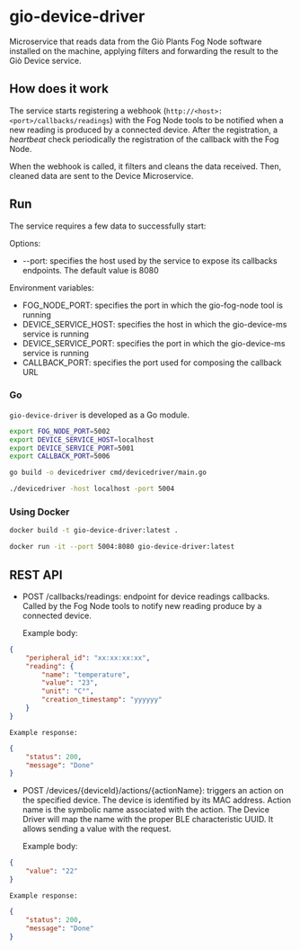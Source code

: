 # gio-device-driver
Microservice that reads data from the Giò Plants Fog Node software installed on the machine, applying filters and
forwarding the result to the Giò Device service.

## How does it work

The service starts registering a webhook (`http://<host>:<port>/callbacks/readings`) with the Fog Node tools to be notified when a new reading is produced by a connected device.
After the registration, a *heartbeat* check periodically the registration of the callback with the Fog Node.

When the webhook is called, it filters and cleans the data received. Then, cleaned data are sent to the Device Microservice.

## Run

The service requires a few data to successfully start:

Options:

- --port: specifies the host used by the service to expose its callbacks endpoints. The default value is 8080

Environment variables:

- FOG_NODE_PORT: specifies the port in which the gio-fog-node tool is running
- DEVICE_SERVICE_HOST: specifies the host in which the gio-device-ms service is running
- DEVICE_SERVICE_PORT: specifies the port in which the gio-device-ms service is running
- CALLBACK_PORT: specifies the port used for composing the callback URL

### Go
`gio-device-driver` is developed as a Go module.
```bash
export FOG_NODE_PORT=5002
export DEVICE_SERVICE_HOST=localhost
export DEVICE_SERVICE_PORT=5001
export CALLBACK_PORT=5006

go build -o devicedriver cmd/devicedriver/main.go

./devicedriver -host localhost -port 5004
```

### Using Docker

```bash
docker build -t gio-device-driver:latest .

docker run -it --port 5004:8080 gio-device-driver:latest
```

## REST API

- POST /callbacks/readings: endpoint for device readings callbacks. Called by the Fog Node tools to notify new reading produce by a connected device.

    Example body:
    
```json
{
    "peripheral_id": "xx:xx:xx:xx",
    "reading": {
        "name": "temperature",
        "value": "23",
        "unit": "C°",
        "creation_timestamp": "yyyyyy"  
    }
}
```

    Example response:
    
```json
{
    "status": 200,
    "message": "Done"
}
```
  
 - POST /devices/{deviceId}/actions/{actionName}: triggers an action on the specified device.
    The device is identified by its MAC address. Action name is the symbolic name associated with the action.
    The Device Driver will map the name with the proper BLE characteristic UUID.
    It allows sending a value with the request.
   
    Example body:
```json
{
    "value": "22"
}
```

    Example response:
    
```json
{
    "status": 200,
    "message": "Done"
}
```
